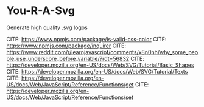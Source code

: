 # You-R-A-Svg
Generate high quality .svg logos



CITE: https://www.npmjs.com/package/is-valid-css-color
CITE: https://www.npmjs.com/package/inquirer 
CITE: https://www.reddit.com/r/learnjavascript/comments/x8n0hh/why_some_people_use_underscore_before_variable/?rdt=56832 
CITE: https://developer.mozilla.org/en-US/docs/Web/SVG/Tutorial/Basic_Shapes 
CITE: https://developer.mozilla.org/en-US/docs/Web/SVG/Tutorial/Texts 
CITE: https://developer.mozilla.org/en-US/docs/Web/JavaScript/Reference/Functions/get
CITE: https://developer.mozilla.org/en-US/docs/Web/JavaScript/Reference/Functions/set